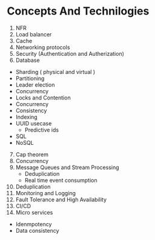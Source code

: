 # Concepts And Technilogies

1. NFR
2. Load balancer
3. Cache
4. Networking protocols
5. Security (Authentication and Autherization)
6. Database
 - Sharding ( physical and virtual )
 - Partitioning
 - Leader election
 - Concurrency
 - Locks and Contention
 - Concurrency
 - Consistency
 - Indexing
 - UUID usecase
   - Predictive ids
 - SQL
 - NoSQL
7. Cap theorem
8. Concurrency
9. Message Queues and Stream Processing
   - Deduplication
   - Real time event consumption 
10. Deduplication
11. Monitoring and Logging
12. Fault Tolerance and High Availability
13. CI/CD
14. Micro services
  - Idenmpotency
  - Data consistency
   
